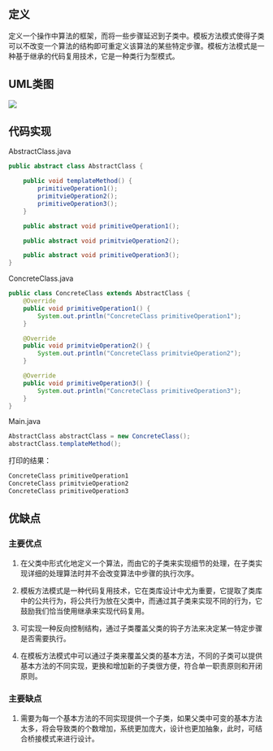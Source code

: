 ## 定义

定义一个操作中算法的框架，而将一些步骤延迟到子类中。模板方法模式使得子类可以不改变一个算法的结构即可重定义该算法的某些特定步骤。模板方法模式是一种基于继承的代码复用技术，它是一种类行为型模式。


## UML类图

![](https://github.com/GeorgePengZhang/DesignPattern-Java/blob/master/img/TemplateMethod/QQ%E6%88%AA%E5%9B%BE20190509145131.png)

## 代码实现

AbstractClass.java
``` java
public abstract class AbstractClass {

    public void templateMethod() {
        primitiveOperation1();
        primitvieOperation2();
        primitiveOperation3();
    }

    public abstract void primitiveOperation1();

    public abstract void primitvieOperation2();

    public abstract void primitiveOperation3();
}
```

ConcreteClass.java
``` java
public class ConcreteClass extends AbstractClass {
    @Override
    public void primitiveOperation1() {
        System.out.println("ConcreteClass primitiveOperation1");
    }

    @Override
    public void primitvieOperation2() {
        System.out.println("ConcreteClass primitvieOperation2");
    }

    @Override
    public void primitiveOperation3() {
        System.out.println("ConcreteClass primitiveOperation3");
    }
}
```

Main.java
``` java
AbstractClass abstractClass = new ConcreteClass();
abstractClass.templateMethod();
```

打印的结果：
``` java
ConcreteClass primitiveOperation1
ConcreteClass primitvieOperation2
ConcreteClass primitiveOperation3
```

## 优缺点

### 主要优点

1. 在父类中形式化地定义一个算法，而由它的子类来实现细节的处理，在子类实现详细的处理算法时并不会改变算法中步骤的执行次序。

2. 模板方法模式是一种代码复用技术，它在类库设计中尤为重要，它提取了类库中的公共行为，将公共行为放在父类中，而通过其子类来实现不同的行为，它鼓励我们恰当使用继承来实现代码复用。

3. 可实现一种反向控制结构，通过子类覆盖父类的钩子方法来决定某一特定步骤是否需要执行。

4. 在模板方法模式中可以通过子类来覆盖父类的基本方法，不同的子类可以提供基本方法的不同实现，更换和增加新的子类很方便，符合单一职责原则和开闭原则。

### 主要缺点

1. 需要为每一个基本方法的不同实现提供一个子类，如果父类中可变的基本方法太多，将会导致类的个数增加，系统更加庞大，设计也更加抽象，此时，可结合桥接模式来进行设计。